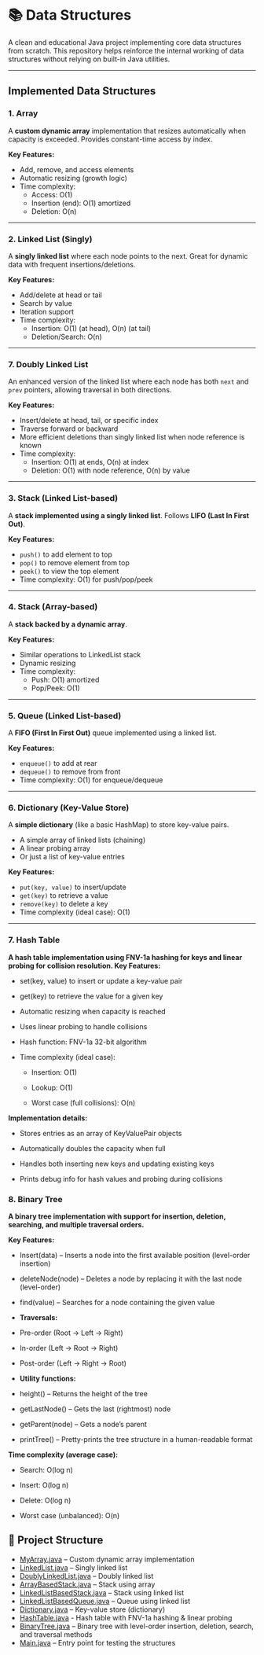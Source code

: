 # 📚 Data Structures

A clean and educational Java project implementing core data structures from scratch. This repository helps reinforce the internal working of data structures without relying on built-in Java utilities.

---

## Implemented Data Structures

### 1. Array

A **custom dynamic array** implementation that resizes automatically when capacity is exceeded. Provides constant-time access by index.

**Key Features:**
- Add, remove, and access elements
- Automatic resizing (growth logic)
- Time complexity:
    - Access: O(1)
    - Insertion (end): O(1) amortized
    - Deletion: O(n)

---

### 2. Linked List (Singly)

A **singly linked list** where each node points to the next. Great for dynamic data with frequent insertions/deletions.

**Key Features:**
- Add/delete at head or tail
- Search by value
- Iteration support
- Time complexity:
    - Insertion: O(1) (at head), O(n) (at tail)
    - Deletion/Search: O(n)

---

### 7. Doubly Linked List

An enhanced version of the linked list where each node has both `next` and `prev` pointers, allowing traversal in both directions.

**Key Features:**
- Insert/delete at head, tail, or specific index
- Traverse forward or backward
- More efficient deletions than singly linked list when node reference is known
- Time complexity:
    - Insertion: O(1) at ends, O(n) at index
    - Deletion: O(1) with node reference, O(n) by value

---

### 3. Stack (Linked List-based)

A **stack implemented using a singly linked list**. Follows **LIFO (Last In First Out)**.

**Key Features:**
- `push()` to add element to top
- `pop()` to remove element from top
- `peek()` to view the top element
- Time complexity: O(1) for push/pop/peek

---

### 4. Stack (Array-based)

A **stack backed by a dynamic array**.

**Key Features:**
- Similar operations to LinkedList stack
- Dynamic resizing
- Time complexity:
    - Push: O(1) amortized
    - Pop/Peek: O(1)

---

### 5. Queue (Linked List-based)

A **FIFO (First In First Out)** queue implemented using a linked list.

**Key Features:**
- `enqueue()` to add at rear
- `dequeue()` to remove from front
- Time complexity: O(1) for enqueue/dequeue

---

### 6. Dictionary (Key-Value Store)

A **simple dictionary** (like a basic HashMap) to store key-value pairs.

- A simple array of linked lists (chaining)
- A linear probing array
- Or just a list of key-value entries

**Key Features:**
- `put(key, value)` to insert/update
- `get(key)` to retrieve a value
- `remove(key)` to delete a key
- Time complexity (ideal case): O(1)

---

### 7. Hash Table
**A hash table implementation using FNV-1a hashing for keys and linear probing for collision resolution.
Key Features:**

- set(key, value) to insert or update a key-value pair

- get(key) to retrieve the value for a given key

- Automatic resizing when capacity is reached

- Uses linear probing to handle collisions

- Hash function: FNV-1a 32-bit algorithm

- Time complexity (ideal case):

  - Insertion: O(1)

  - Lookup: O(1)

  - Worst case (full collisions): O(n)

**Implementation details:**

- Stores entries as an array of KeyValuePair objects

- Automatically doubles the capacity when full

- Handles both inserting new keys and updating existing keys

- Prints debug info for hash values and probing during collisions


### 8. Binary Tree
**A binary tree implementation with support for insertion, deletion, searching, and multiple traversal orders.**

**Key Features:**


- Insert(data) – Inserts a node into the first available position (level-order insertion)

- deleteNode(node) – Deletes a node by replacing it with the last node (level-order)

- find(value) – Searches for a node containing the given value


- **Traversals:**

- Pre-order (Root → Left → Right)

- In-order (Left → Root → Right)

- Post-order (Left → Right → Root)


- **Utility functions:**

- height() – Returns the height of the tree

- getLastNode() – Gets the last (rightmost) node

- getParent(node) – Gets a node’s parent

- printTree() – Pretty-prints the tree structure in a human-readable format

**Time complexity (average case):**

- Search: O(log n)

- Insert: O(log n)

- Delete: O(log n)

- Worst case (unbalanced): O(n)



## 📁 Project Structure

- [MyArray.java](src/Array.java) – Custom dynamic array implementation
- [LinkedList.java](src/LinkedList.java) – Singly linked list
- [DoublyLinkedList.java](src/DoublyLinkedList.java) – Doubly linked list
- [ArrayBasedStack.java](src/ArrayBased_Stack.java) – Stack using array
- [LinkedListBasedStack.java](src/Stack.java) – Stack using linked list
- [LinkedListBasedQueue.java](src/Queue.java) – Queue using linked list
- [Dictionary.java](src/Dictionary.java) – Key-value store (dictionary)
- [HashTable.java](src/HashTable.java) - Hash table with FNV-1a hashing & linear probing
- [BinaryTree.java](src/BinaryTree.java) – Binary tree with level-order insertion, deletion, search, and traversal methods
- [Main.java](src/Main.java) – Entry point for testing the structures


